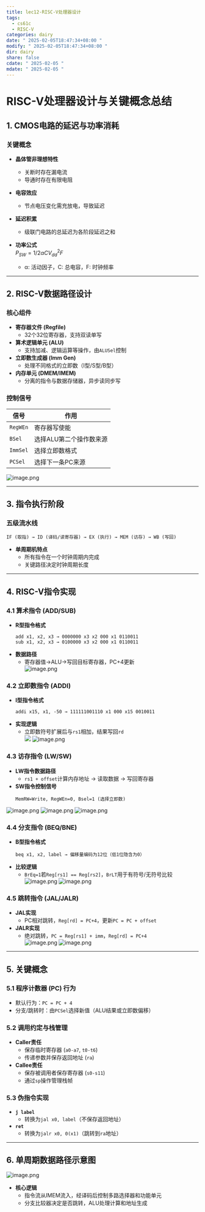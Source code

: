 ```yaml
---
title: lec12-RISC-V处理器设计
tags:
  - cs61c
  - RISC-V
categories: dairy
date: " 2025-02-05T18:47:34+08:00 "
modify: " 2025-02-05T18:47:34+08:00 "
dir: dairy
share: false
cdate: " 2025-02-05 "
mdate: " 2025-02-05 "
---
```


# RISC-V处理器设计与关键概念总结

## 1. CMOS电路的延迟与功率消耗
### 关键概念
- **晶体管非理想特性**  
  - 关断时存在漏电流  
  - 导通时存在有限电阻  
- **电容效应**  
  - 节点电压变化需充放电，导致延迟  
- **延迟积累**  
  - 级联门电路的总延迟为各阶段延迟之和  
- **功率公式**  
  $P_{SW} = 1/2 \alpha C  V_{dd}^2 F$

  - α: 活动因子，C: 总电容，F: 时钟频率

---

## 2. RISC-V数据路径设计
### 核心组件
- **寄存器文件 (Regfile)**  
  - 32个32位寄存器，支持双读单写  
- **算术逻辑单元 (ALU)**  
  - 支持加减、逻辑运算等操作，由`ALUSel`控制  
- **立即数生成器 (Imm Gen)**  
  - 处理不同格式的立即数（I型/S型/B型）  
- **内存单元 (DMEM/IMEM)**  
  - 分离的指令与数据存储器，异步读同步写  

### 控制信号
| 信号       | 作用                     |
|------------|--------------------------|
| `RegWEn`   | 寄存器写使能             |
| `BSel`     | 选择ALU第二个操作数来源  |
| `ImmSel`   | 选择立即数格式           |
| `PCSel`    | 选择下一条PC来源         |
![image.png](https://raw.githubusercontent.com/Tendourisu/images/master/202502051848020.png)

---

## 3. 指令执行阶段
### 五级流水线
```plaintext
IF (取指) → ID (译码/读寄存器) → EX (执行) → MEM (访存) → WB (写回)
```
- **单周期机特点**  
  - 所有指令在一个时钟周期内完成  
  - 关键路径决定时钟周期长度  

---

## 4. RISC-V指令实现
### 4.1 算术指令 (ADD/SUB)
- **R型指令格式**  
  ```plaintext
  add x1, x2, x3 → 0000000 x3 x2 000 x1 0110011
  sub x1, x2, x3 → 0100000 x3 x2 000 x1 0110011
  ```
- **数据路径**  
  - 寄存器值→ALU→写回目标寄存器，PC+4更新  
![image.png](https://raw.githubusercontent.com/Tendourisu/images/master/202502051942754.png)

### 4.2 立即数指令 (ADDI)
- **I型指令格式**  
  ```plaintext
  addi x15, x1, -50 → 111111001110 x1 000 x15 0010011
  ```
- **实现逻辑**  
  - 立即数符号扩展后与`rs1`相加，结果写回`rd`  
![](https://raw.githubusercontent.com/Tendourisu/images/master/202502051946121.png)
![image.png](https://raw.githubusercontent.com/Tendourisu/images/master/202502051946789.png)

### 4.3 访存指令 (LW/SW)
- **LW指令数据路径**  
  - `rs1 + offset`计算内存地址 → 读取数据 → 写回寄存器  
- **SW指令控制信号**  
  ```plaintext
  MemRW=Write, RegWEn=0, Bsel=1 (选择立即数)
  ```
![image.png](https://raw.githubusercontent.com/Tendourisu/images/master/202502052009727.png)
![image.png](https://raw.githubusercontent.com/Tendourisu/images/master/202502052027949.png)
![image.png](https://raw.githubusercontent.com/Tendourisu/images/master/202502052033579.png)

### 4.4 分支指令 (BEQ/BNE)
- **B型指令格式**  
  ```plaintext
  beq x1, x2, label → 偏移量编码为12位（低1位隐含为0）
  ```
- **比较逻辑**  
  - `BrEq=1`若`Reg[rs1] == Reg[rs2]`，`BrLT`用于有符号/无符号比较  
![image.png](https://raw.githubusercontent.com/Tendourisu/images/master/202502052040805.png)
![image.png](https://raw.githubusercontent.com/Tendourisu/images/master/202502052043585.png)

### 4.5 跳转指令 (JAL/JALR)
- **JAL实现**  
  - PC相对跳转，`Reg[rd] = PC+4`，更新`PC = PC + offset`  
- **JALR实现**  
  - 绝对跳转，`PC = Reg[rs1] + imm`，`Reg[rd] = PC+4`  
![image.png](https://raw.githubusercontent.com/Tendourisu/images/master/202502052044604.png)
![image.png](https://raw.githubusercontent.com/Tendourisu/images/master/202502052045721.png)

---

## 5. 关键概念
### 5.1 程序计数器 (PC) 行为
- 默认行为：`PC = PC + 4`  
- 分支/跳转时：由`PCSel`选择新值（ALU结果或立即数偏移）  

### 5.2 调用约定与栈管理
- **Caller责任**  
  - 保存临时寄存器 (`a0-a7`, `t0-t6`)  
  - 传递参数并保存返回地址 (`ra`)  
- **Callee责任**  
  - 保存被调用者保存寄存器 (`s0-s11`)  
  - 通过`sp`操作管理栈帧  

### 5.3 伪指令实现
- **`j label`**  
  - 转换为`jal x0, label`（不保存返回地址）  
- **`ret`**  
  - 转换为`jalr x0, 0(x1)`（跳转到`ra`地址）  

---

## 6. 单周期数据路径示意图
![image.png](https://raw.githubusercontent.com/Tendourisu/images/master/202502052047894.png)

- **核心逻辑**  
  - 指令流从IMEM流入，经译码后控制多路选择器和功能单元  
  - 分支比较器决定是否跳转，ALU处理计算和地址生成  
